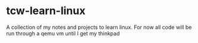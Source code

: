 # tcw-learn-linux
A collection of my notes and projects to learn linux. For now all code will be run through a qemu vm until I get my thinkpad
